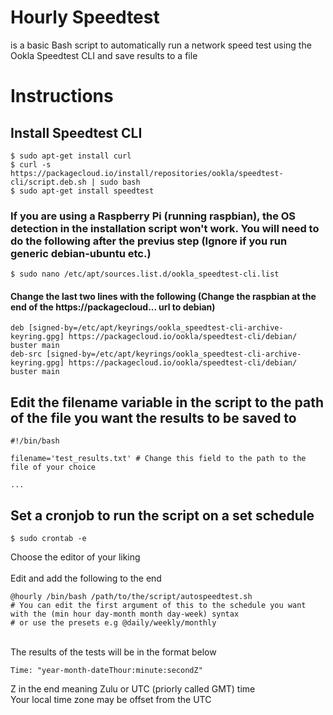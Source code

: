 # Hourly Speedtest
is a basic Bash script to automatically run a network speed test using the Ookla Speedtest CLI and save results to a file

# Instructions
## Install Speedtest CLI
    $ sudo apt-get install curl
    $ curl -s https://packagecloud.io/install/repositories/ookla/speedtest-cli/script.deb.sh | sudo bash
    $ sudo apt-get install speedtest
### If you are using a Raspberry Pi (running raspbian), the OS detection in the installation script won't work. You will need to do the following after the previus step (Ignore if you run generic debian-ubuntu etc.)
    $ sudo nano /etc/apt/sources.list.d/ookla_speedtest-cli.list
#### Change the last two lines with the following (Change the raspbian at the end of the https://packagecloud... url to debian)
    deb [signed-by=/etc/apt/keyrings/ookla_speedtest-cli-archive-keyring.gpg] https://packagecloud.io/ookla/speedtest-cli/debian/ buster main
    deb-src [signed-by=/etc/apt/keyrings/ookla_speedtest-cli-archive-keyring.gpg] https://packagecloud.io/ookla/speedtest-cli/debian/ buster main
    
## Edit the filename variable in the script to the path of the file you want the results to be saved to
    #!/bin/bash

    filename='test_results.txt' # Change this field to the path to the file of your choice
    
    ...
## Set a cronjob to run the script on a set schedule
    $ sudo crontab -e
Choose the editor of your liking\
\
Edit and add the following to the end

    @hourly /bin/bash /path/to/the/script/autospeedtest.sh
    # You can edit the first argument of this to the schedule you want with the (min hour day-month month day-week) syntax 
    # or use the presets e.g @daily/weekly/monthly
\
The results of the tests will be in the format below

    Time: "year-month-dateThour:minute:secondZ" 
Z in the end meaning Zulu or UTC (priorly called GMT) time\
Your local time zone may be offset from the UTC
